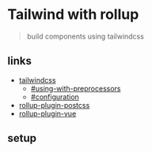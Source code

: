 # Tailwind with rollup

>build components using tailwindcss

## links

- [tailwindcss](https://tailwindcss.com/)
  - [#using-with-preprocessors](https://tailwindcss.com/docs/using-with-preprocessors#build-time-imports)
  - [#configuration](https://tailwindcss.com/docs/configuration)
- [rollup-plugin-postcss](https://github.com/egoist/rollup-plugin-postcss)
- [rollup-plugin-vue](https://rollup-plugin-vue.vuejs.org/)

## setup

```sh

```
